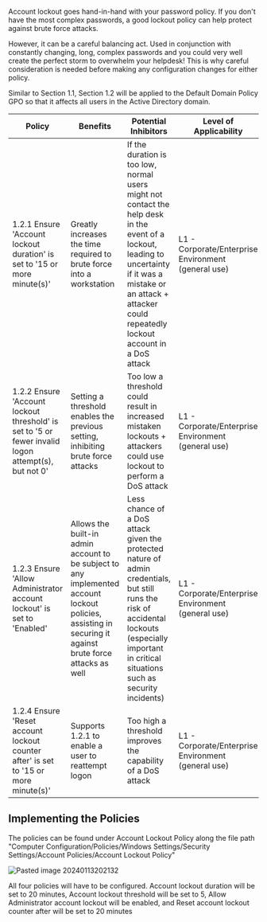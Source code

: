 Account lockout goes hand-in-hand with your password policy. If you don't have the most complex passwords, a good lockout policy can help protect against brute force attacks.

However, it can be a careful balancing act. Used in conjunction with constantly changing, long, complex passwords and you could very well create the perfect storm to overwhelm your helpdesk! This is why careful consideration is needed before making any configuration changes for either policy.

Similar to Section 1.1, Section 1.2 will be applied to the Default Domain Policy GPO so that it affects all users in the Active Directory domain.

| Policy | Benefits | Potential Inhibitors | Level of Applicability |
| ---- | ---- | ---- | ---- |
| 1.2.1 Ensure 'Account lockout duration' is set to '15 or more minute(s)' | Greatly increases the time required to brute force into a workstation | If the duration is too low, normal users might not contact the help desk in the event of a lockout, leading to uncertainty if it was a mistake or an attack + attacker could repeatedly lockout account in a DoS attack | L1 - Corporate/Enterprise Environment (general use) |
| 1.2.2 Ensure 'Account lockout threshold' is set to '5 or fewer invalid logon attempt(s), but not 0' | Setting a threshold enables the previous setting, inhibiting brute force attacks | Too low a threshold could result in increased mistaken lockouts + attackers could use lockout to perform a DoS attack | L1 - Corporate/Enterprise Environment (general use) |
| 1.2.3 Ensure 'Allow Administrator account lockout' is set to 'Enabled' | Allows the built-in admin account to be subject to any implemented account lockout policies, assisting in securing it against brute force attacks as well | Less chance of a DoS attack given the protected nature of admin credentials, but still runs the risk of accidental lockouts (especially important in critical situations such as security incidents) | L1 - Corporate/Enterprise Environment (general use) |
| 1.2.4 Ensure 'Reset account lockout counter after' is set to '15 or more minute(s)' | Supports 1.2.1 to enable a user to reattempt logon | Too high a threshold improves the capability of a DoS attack | L1 - Corporate/Enterprise Environment (general use) |
## Implementing the Policies
The policies can be found under Account Lockout Policy along the file path "Computer Configuration/Policies/Windows Settings/Security Settings/Account Policies/Account Lockout Policy"


![Pasted image 20240113202132](https://github.com/Jacob-Hegy/CIS-Hardening-Guide/assets/85857129/62dc16b3-2ee1-4c57-8972-90fb5b3c505e)


All four policies will have to be configured. Account lockout duration will be set to 20 minutes, Account lockout threshold will be set to 5, Allow Administrator account lockout will be enabled, and Reset account lockout counter after will be set to 20 minutes
